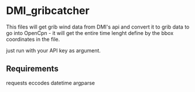 # DMI_gribcatcher

This files will get grib wind data from DMI's api and convert it to grib data to go into OpenCpn - it will get the entire time lenght define by the bbox coordinates in the file.

just run with your API key as argument.

## Requirements
requests
eccodes
datetime
argparse
